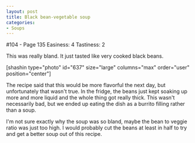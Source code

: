```yaml
---
layout: post
title: Black bean-vegetable soup
categories:
- Soups
---
```


#104 - Page 135
Easiness: 4
Tastiness: 2

This was really bland. It just tasted like very cooked black beans.

[shashin type="photo" id="637" size="large" columns="max" order="user" position="center"]

The recipe said that this would be more flavorful the next day, but unfortunately that wasn't true. In the fridge, the beans just kept soaking up more and more liquid and the whole thing got really thick. This wasn't necessarily bad, but we ended up eating the dish as a burrito filling rather than a soup.

I'm not sure exactly why the soup was so bland, maybe the bean to veggie ratio was just too high. I would probably cut the beans at least in half to try and get a better soup out of this recipe.
